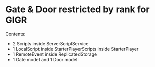 # Gate & Door restricted by rank for GIGR
Contents:
- 2 Scripts inside ServerScriptService
- 1 LocalScript inside StarterPlayerScripts inside StarterPlayer
- 1 RemoteEvent inside ReplicatedStorage
- 1 Gate model and 1 Door model
